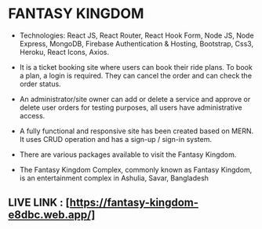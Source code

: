 # FANTASY KINGDOM

- Technologies: React JS, React Router, React Hook Form, Node JS, Node Express, MongoDB, Firebase Authentication & Hosting, Bootstrap, Css3, Heroku, React Icons, Axios.

- It is a ticket booking site where users can book their ride plans. To book a plan, a login is required. They can cancel the order and can check the order status.

- An administrator/site owner can add or delete a service and approve or delete user orders for testing purposes, all users have administrative access.

- A fully functional and responsive site has been created based on MERN. It uses CRUD operation and has a sign-up / sign-in system.

* There are various packages available to visit the Fantasy Kingdom.

* The Fantasy Kingdom Complex, commonly known as Fantasy Kingdom, is an entertainment complex in Ashulia, Savar, Bangladesh

## LIVE LINK : [https://fantasy-kingdom-e8dbc.web.app/]
